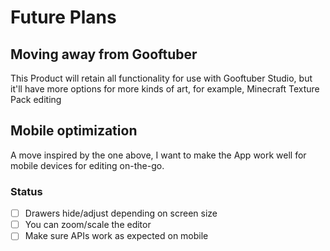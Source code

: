 # Future Plans

## Moving away from Gooftuber
This Product will retain all functionality for use with Gooftuber Studio, but it'll have more options for more kinds of art, for example, Minecraft Texture Pack editing

## Mobile optimization
A move inspired by the one above, I want to make the App work well for mobile devices for editing on-the-go.

### Status
- [ ] Drawers hide/adjust depending on screen size
- [ ] You can zoom/scale the editor
- [ ] Make sure APIs work as expected on mobile